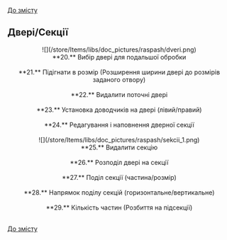 [До змісту](/service/doc/?cid=swinging)
## Двері/Секції
<center>
![](/store/Items/libs/doc_pictures/raspash/dveri.png) <br>
**20.** Вибір двері для подальшої обробки <br><br>
**21.** Підігнати в розмір (Розширення ширини двері до розмірів заданого отвору) <br><br>
**22.** Видалити поточні двері <br><br>
**23.** Установка доводчиків на двері (лівий/правий) <br><br>
**24.** Редагування і наповнення дверної секції <br><br>
![](/store/Items/libs/doc_pictures/raspash/sekcii_1.png) <br>
**25.** Видалити секцію <br><br>
**26.** Розподіл двері на секції <br><br>
**27.** Поділ секції (частина/розмір) <br><br>
**28.** Напрямок поділу секцій (горизонтальне/вертикальне) <br><br>
**29.** Кількість частин (Розбиття на підсекції) <br><br>
</center>


[До змісту](/service/doc/?cid=swinging)
